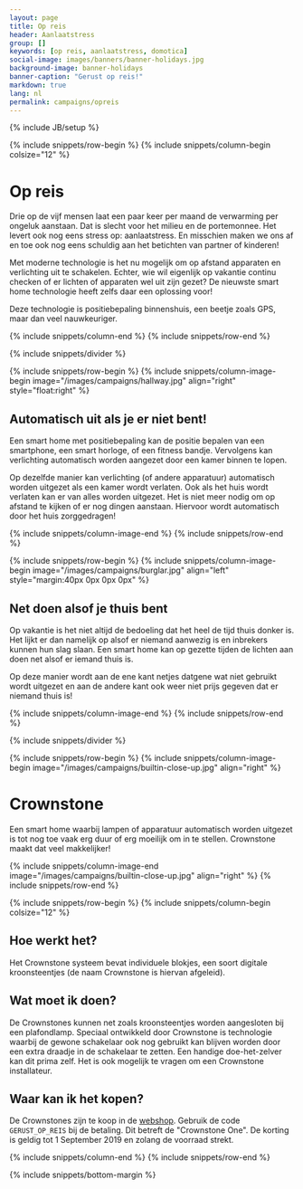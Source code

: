 ```yaml
---
layout: page
title: Op reis
header: Aanlaatstress
group: []
keywords: [op reis, aanlaatstress, domotica]
social-image: images/banners/banner-holidays.jpg
background-image: banner-holidays
banner-caption: "Gerust op reis!"
markdown: true
lang: nl
permalink: campaigns/opreis
---
```

{% include JB/setup %}

{% include snippets/row-begin %}
{% include snippets/column-begin colsize="12" %}

# Op reis

Drie op de vijf mensen laat een paar keer per maand de verwarming per ongeluk aanstaan. Dat is slecht voor het milieu
en de portemonnee. Het levert ook nog eens stress op: aanlaatstress. En misschien maken we ons af en toe ook nog
eens schuldig aan het betichten van partner of kinderen! 

Met moderne technologie is het nu mogelijk om op afstand apparaten en verlichting uit te schakelen. Echter, wie wil 
eigenlijk op vakantie continu checken of er lichten of apparaten wel uit zijn gezet? De nieuwste smart home
technologie heeft zelfs daar een oplossing voor!

Deze technologie is positiebepaling binnenshuis, een beetje zoals GPS, maar dan veel nauwkeuriger. 

{% include snippets/column-end %}
{% include snippets/row-end %}

{% include snippets/divider %}

{% include snippets/row-begin %}
{% include snippets/column-image-begin image="/images/campaigns/hallway.jpg" align="right" style="float:right" %}

## Automatisch uit als je er niet bent!

Een smart home met positiebepaling kan de positie bepalen van een smartphone, een smart horloge, of een fitness bandje.
Vervolgens kan verlichting automatisch worden aangezet door een kamer binnen te lopen.

Op dezelfde manier kan verlichting (of andere apparatuur) automatisch worden uitgezet als een kamer wordt verlaten.
Ook als het huis wordt verlaten kan er van alles worden uitgezet. Het is niet meer nodig om op afstand te kijken of
er nog dingen aanstaan. Hiervoor wordt automatisch door het huis zorggedragen!

{% include snippets/column-image-end %}
{% include snippets/row-end %}

{% include snippets/row-begin %}
{% include snippets/column-image-begin image="/images/campaigns/burglar.jpg" align="left" style="margin:40px 0px 0px 0px" %}

## Net doen alsof je thuis bent

Op vakantie is het niet altijd de bedoeling dat het heel de tijd thuis donker is. Het lijkt er dan namelijk op alsof
er niemand aanwezig is en inbrekers kunnen hun slag slaan. Een smart home kan op gezette tijden de lichten aan doen
net alsof er iemand thuis is. 

Op deze manier wordt aan de ene kant netjes datgene wat niet gebruikt wordt uitgezet en aan de andere kant ook weer
niet prijs gegeven dat er niemand thuis is! 

{% include snippets/column-image-end %}
{% include snippets/row-end %}

{% include snippets/divider %}

{% include snippets/row-begin %}
{% include snippets/column-image-begin image="/images/campaigns/builtin-close-up.jpg" align="right" %}

# Crownstone

Een smart home waarbij lampen of apparatuur automatisch worden uitgezet is tot nog toe vaak erg duur of erg moeilijk
om in te stellen. Crownstone maakt dat veel makkelijker!
                    
{% include snippets/column-image-end image="/images/campaigns/builtin-close-up.jpg" align="right" %}
{% include snippets/row-end %}

{% include snippets/row-begin %}
{% include snippets/column-begin colsize="12" %}

## Hoe werkt het?

Het Crownstone systeem bevat individuele blokjes, een soort digitale kroonsteentjes (de naam Crownstone is hiervan
afgeleid). 



## Wat moet ik doen?

De Crownstones kunnen net zoals kroonsteentjes worden aangesloten bij een plafondlamp. 
Speciaal ontwikkeld door Crownstone is technologie waarbij de gewone schakelaar ook nog gebruikt kan blijven 
worden door een extra draadje in de schakelaar te zetten.
Een handige doe-het-zelver kan dit prima zelf. Het is ook mogelijk te vragen om een Crownstone installateur.

<!--
## Installatie

De installatie bij een plafondlamp is te zien in de volgende plaatjes:

![Crownstone installatie achter een plafondlamp]({{ site.url }}/attachments/installing-crownstone-light.png){: style="width:100%"}


## Smartphone applicatie
-->

## Waar kan ik het kopen?

De Crownstones zijn te koop in de [webshop](https://shop.crownstone.rocks/products/built-in-crownstone?ref=opreis). Gebruik
de code `GERUST_OP_REIS` bij de betaling. Dit betreft de "Crownstone One". De korting is geldig
tot 1 September 2019 en zolang de voorraad strekt.


<!--

# Bronnen


[1] Infographic: welke apparaten zorgen voor de meeste aanlaatstress ([stylecowboys](https://www.stylecowboys.nl/domotica/infographic-welke-apparaten-zorgen-voor-de-meeste-aanlaatstress), Engels origineel: [Honeywell](https://www.honeywell.com/newsroom/news/2014/12/new-research-uncovers-fear-of-leaving-on-appliances-is-a-major-worry))
-->


<!--
[2] Dangers of double checking: [Psychology Today](https://www.psychologytoday.com/us/articles/200603/the-dangers-double-checking)
-->

{% include snippets/column-end %}
{% include snippets/row-end %}

{% include snippets/bottom-margin %}

